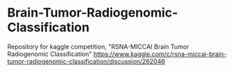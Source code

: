# Brain-Tumor-Radiogenomic-Classification
Repository for kaggle competition, "RSNA-MICCAI Brain Tumor Radiogenomic Classification" https://www.kaggle.com/c/rsna-miccai-brain-tumor-radiogenomic-classification/discussion/262046

